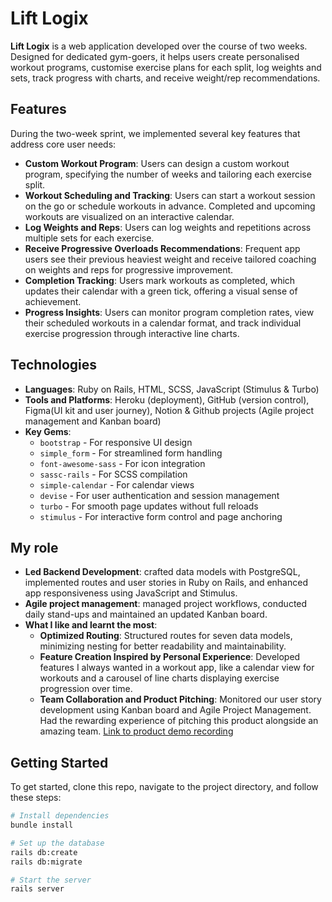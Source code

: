 # **Lift Logix**

**Lift Logix** is a web application developed over the course of two weeks. Designed for dedicated gym-goers, it helps users create personalised workout programs, customise exercise plans for each split, log weights and sets, track progress with charts, and receive weight/rep recommendations.

## **Features**

During the two-week sprint, we implemented several key features that address core user needs:

- **Custom Workout Program**: Users can design a custom workout program, specifying the number of weeks and tailoring each exercise split.
- **Workout Scheduling and Tracking**: Users can start a workout session on the go or schedule workouts in advance. Completed and upcoming workouts are visualized on an interactive calendar.
- **Log Weights and Reps**: Users can log weights and repetitions across multiple sets for each exercise.
- **Receive Progressive Overloads Recommendations**: Frequent app users see their previous heaviest weight and receive tailored coaching on weights and reps for progressive improvement.
- **Completion Tracking**: Users mark workouts as completed, which updates their calendar with a green tick, offering a visual sense of achievement.
- **Progress Insights**: Users can monitor program completion rates, view their scheduled workouts in a calendar format, and track individual exercise progression through interactive line charts.

## **Technologies**

- **Languages**: Ruby on Rails, HTML, SCSS, JavaScript (Stimulus & Turbo)
- **Tools and Platforms**: Heroku (deployment), GitHub (version control), Figma(UI kit and user journey), Notion & Github projects (Agile project management and Kanban board)
- **Key Gems**: 
  - `bootstrap` - For responsive UI design
  - `simple_form` - For streamlined form handling
  - `font-awesome-sass` - For icon integration
  - `sassc-rails` - For SCSS compilation
  - `simple-calendar` - For calendar views
  - `devise` - For user authentication and session management
  - `turbo` - For smooth page updates without full reloads
  - `stimulus` - For interactive form control and page anchoring

## **My role**
- **Led Backend Development**: crafted data models with PostgreSQL, implemented routes and user stories in Ruby on Rails, and enhanced app responsiveness using JavaScript and Stimulus.
- **Agile project management**: managed project workflows, conducted daily stand-ups and maintained an updated Kanban board.
- **What I like and learnt the most**: 
  - **Optimized Routing**: Structured routes for seven data models, minimizing nesting for better readability and maintainability.
  - **Feature Creation Inspired by Personal Experience**: Developed features I always wanted in a workout app, like a calendar view for workouts and a carousel of line charts displaying exercise progression over time.
  - **Team Collaboration and Product Pitching**: Monitored our user story development using Kanban board and Agile Project Management. Had the rewarding experience of pitching this product alongside an amazing team.
    <a href="https://www.youtube.com/watch?v=QYZo94IxCN0">Link to product demo recording</a>

## **Getting Started**

To get started, clone this repo, navigate to the project directory, and follow these steps:

```bash
# Install dependencies
bundle install

# Set up the database
rails db:create
rails db:migrate

# Start the server
rails server

